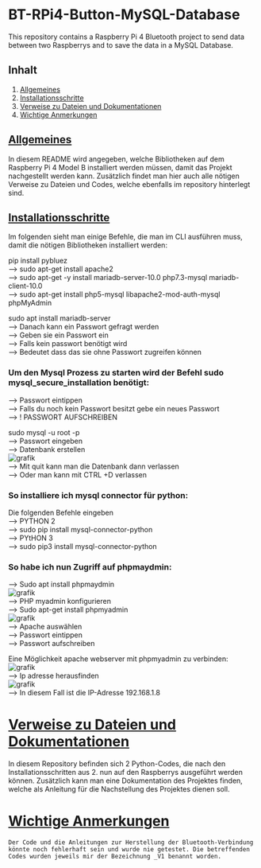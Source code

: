 # BT-RPi4-Button-MySQL-Database
This repository contains a Raspberry Pi 4 Bluetooth project to send data between two Raspberrys and to save the data in a MySQL Database.
## Inhalt
1. [Allgemeines](#general-info)
2. [Installationsschritte](#installationen)
3. [Verweise zu Dateien und Dokumentationen](#verweise)
4. [Wichtige Anmerkungen](#anmerkungen)

## [Allgemeines](#general-info)
In diesem README wird angegeben, welche Bibliotheken auf dem Raspberry Pi 4 Model B installiert werden müssen, damit das Projekt nachgestellt werden kann. Zusätzlich findet man hier auch alle nötigen Verweise zu Dateien und Codes, welche ebenfalls im repository hinterlegt sind.

## [Installationsschritte](#installationen)
Im folgenden sieht man einige Befehle, die man im CLI ausführen muss, damit die nötigen Bibliotheken installiert werden:

pip install pybluez <br>
--> sudo apt-get install apache2 <br>
--> sudo apt-get -y install mariadb-server-10.0 php7.3-mysql mariadb-client-10.0 <br>
--> sudo apt-get install php5-mysql libapache2-mod-auth-mysql phpMyAdmin <br>

sudo apt install mariadb-server <br>
--> Danach kann ein Passwort gefragt werden <br>
--> Geben sie ein Passwort ein <br>
--> Falls kein passwort benötigt wird <br>
--> Bedeutet dass das  sie ohne Passwort zugreifen können <br>

### Um den Mysql Prozess zu starten wird der Befehl sudo mysql_secure_installation benötigt: <br>
-->	Passwort eintippen <br>
-->	Falls du noch kein Passwort besitzt gebe ein neues Passwort <br> 
-->	! PASSWORT AUFSCHREIBEN <br>

sudo mysql -u root -p <br>
-->	Passwort eingeben <br>
-->	Datenbank erstellen <br>
 ![grafik](https://user-images.githubusercontent.com/71693193/114920914-40541780-9e2a-11eb-962a-1a680ed8a684.png) <br>
-->	Mit quit kann man die Datenbank dann verlassen <br>
-->	Oder man kann mit CTRL +D verlassen <br>

### So installiere ich mysql connector für python:  <br> 
Die folgenden Befehle eingeben <br>
-->	PYTHON 2 <br>
-->	sudo pip install mysql-connector-python <br>
-->	PYtHON 3 <br>
-->	sudo pip3 install mysql-connector-python <br>

### So habe ich nun Zugriff auf phpmaydmin: <br>
-->	Sudo apt install phpmaydmin <br>
![grafik](https://user-images.githubusercontent.com/71693193/114921021-611c6d00-9e2a-11eb-8484-9c6211a2f2cc.png) <br>
-->	PHP myadmin konfigurieren <br>
-->	Sudo apt-get install phpmyadmin <br>
![grafik](https://user-images.githubusercontent.com/71693193/114921074-71344c80-9e2a-11eb-9894-32014cd2d4a3.png) <br>
-->	Apache auswählen <br>
-->	Passwort eintippen <br>
-->	Passwort aufschreiben <br>

Eine Möglichkeit apache webserver mit phpmyadmin zu verbinden: <br>
![grafik](https://user-images.githubusercontent.com/71693193/114921168-8ad59400-9e2a-11eb-80fe-2acc6b5e6806.png) <br>
-->	Ip adresse herausfinden <br>
![grafik](https://user-images.githubusercontent.com/71693193/114921213-9759ec80-9e2a-11eb-8abc-aafba1d90b1d.png) <br>
-->	In diesem Fall ist die IP-Adresse 192.168.1.8 <br>

# [Verweise zu Dateien und Dokumentationen](#verweise)
In diesem Repository befinden sich 2 Python-Codes, die nach den Installationsschritten aus 2. nun auf den Raspberrys ausgeführt werden können. Zusätzlich kann man eine Dokumentation des Projektes finden, welche als Anleitung für die Nachstellung des Projektes dienen soll.

# [Wichtige Anmerkungen](#anmerkungen)
`Der Code und die Anleitungen zur Herstellung der Bluetooth-Verbindung könnte noch fehlerhaft sein und wurde nie getestet. Die betreffenden Codes wurden jeweils mir der Bezeichnung _V1 benannt worden.`




